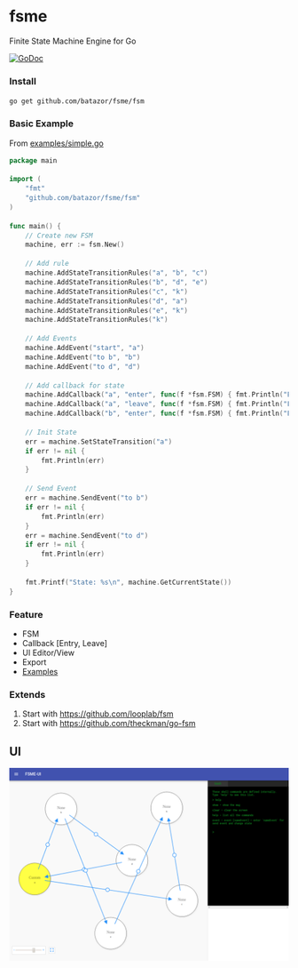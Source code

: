 # fsme

Finite State Machine Engine for Go

[![GoDoc](https://godoc.org/github.com/ryanfaerman/fsm?status.png)](https://godoc.org/github.com/batazor/fsme/fsm)


### Install

`go get github.com/batazor/fsme/fsm`

### Basic Example

From [examples/simple.go](./examples/simple.go)

```go
package main

import (
	"fmt"
	"github.com/batazor/fsme/fsm"
)

func main() {
	// Create new FSM
    machine, err := fsm.New()

    // Add rule
    machine.AddStateTransitionRules("a", "b", "c")
    machine.AddStateTransitionRules("b", "d", "e")
    machine.AddStateTransitionRules("c", "k")
    machine.AddStateTransitionRules("d", "a")
    machine.AddStateTransitionRules("e", "k")
    machine.AddStateTransitionRules("k")

    // Add Events
    machine.AddEvent("start", "a")
    machine.AddEvent("to b", "b")
    machine.AddEvent("to d", "d")

    // Add callback for state
    machine.AddCallback("a", "enter", func(f *fsm.FSM) { fmt.Println("Enter state: ", f.GetCurrentState()) })
    machine.AddCallback("a", "leave", func(f *fsm.FSM) { fmt.Println("Leave state: ", f.GetCurrentState()) })
    machine.AddCallback("b", "enter", func(f *fsm.FSM) { fmt.Println("Enter state: ", f.GetCurrentState()) })

    // Init State
    err = machine.SetStateTransition("a")
    if err != nil {
        fmt.Println(err)
    }

    // Send Event
    err = machine.SendEvent("to b")
    if err != nil {
        fmt.Println(err)
    }
    err = machine.SendEvent("to d")
    if err != nil {
        fmt.Println(err)
    }

    fmt.Printf("State: %s\n", machine.GetCurrentState())
}
```

### Feature

+ FSM
+ Callback [Entry, Leave]
+ UI Editor/View
+ Export
+ [Examples](./examples)

### Extends

1. Start with https://github.com/looplab/fsm
2. Start with https://github.com/theckman/go-fsm

## UI

![UI](./docs/editor.png)
